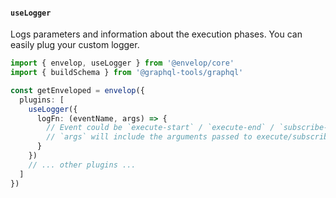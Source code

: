 #### `useLogger`

Logs parameters and information about the execution phases. You can easily plug your custom logger.

```ts
import { envelop, useLogger } from '@envelop/core'
import { buildSchema } from '@graphql-tools/graphql'

const getEnveloped = envelop({
  plugins: [
    useLogger({
      logFn: (eventName, args) => {
        // Event could be `execute-start` / `execute-end` / `subscribe-start` / `subscribe-end`
        // `args` will include the arguments passed to execute/subscribe (in case of "start" event) and additional result in case of "end" event.
      }
    })
    // ... other plugins ...
  ]
})
```
